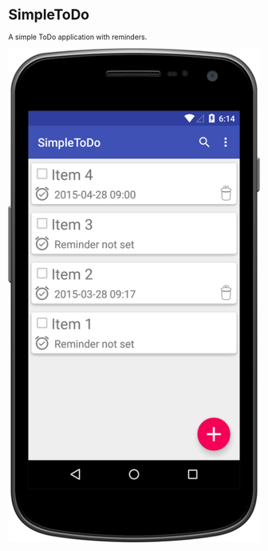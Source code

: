 # SimpleToDo

A simple ToDo application with reminders.

![](https://raw.githubusercontent.com/akshaym94/SimpleToDo/master/Screens/device-2015-03-29-114520.png)

